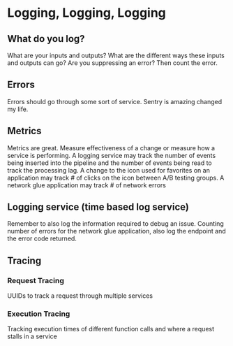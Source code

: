 # Logging, Logging, Logging
## What do you log?
What are your inputs and outputs? What are the different ways these inputs and outputs can go? Are
you suppressing an error? Then count the error.
## Errors
Errors should go through some sort of service. Sentry is amazing changed my life.
## Metrics
Metrics are great. Measure effectiveness of a change or measure how a service is performing. A
logging service may track the number of events being inserted into the pipeline and the number of
events being read to track the processing lag. A change to the icon used for favorites on an
application may track # of clicks on the icon between A/B testing groups. A network glue application
may track # of network errors
## Logging service (time based log service)
Remember to also log the information required to debug an issue. Counting number of errors for the
network glue application, also log the endpoint and the error code returned.
## Tracing
### Request Tracing
UUIDs to track a request through multiple services
### Execution Tracing
Tracking execution times of different function calls and where a request stalls in a service